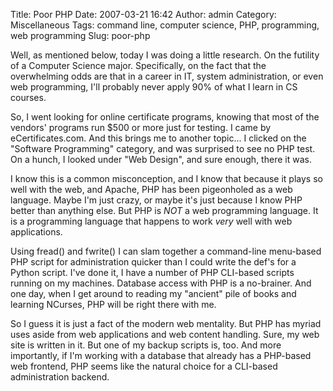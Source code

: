 Title: Poor PHP
Date: 2007-03-21 16:42
Author: admin
Category: Miscellaneous
Tags: command line, computer science, PHP, programming, web programming
Slug: poor-php

Well, as mentioned below, today I was doing a little research. On the
futility of a Computer Science major. Specifically, on the fact that the
overwhelming odds are that in a career in IT, system administration, or
even web programming, I'll probably never apply 90% of what I learn in
CS courses.

So, I went looking for online certificate programs, knowing that most of
the vendors' programs run $500 or more just for testing. I came by
eCertificates.com. And this brings me to another topic... I clicked on
the "Software Programming" category, and was surprised to see no PHP
test. On a hunch, I looked under "Web Design", and sure enough, there it
was.

I know this is a common misconception, and I know that because it plays
so well with the web, and Apache, PHP has been pigeonholed as a web
language. Maybe I'm just crazy, or maybe it's just because I know PHP
better than anything else. But PHP is *NOT* a web programming language.
It is a programming language that happens to work *very* well with web
applications.

Using fread() and fwrite() I can slam together a command-line menu-based
PHP script for administration quicker than I could write the def's for a
Python script. I've done it, I have a number of PHP CLI-based scripts
running on my machines. Database access with PHP is a no-brainer. And
one day, when I get around to reading my "ancient" pile of books and
learning NCurses, PHP will be right there with me.

So I guess it is just a fact of the modern web mentality. But PHP has
myriad uses aside from web applications and web content handling. Sure,
my web site is written in it. But one of my backup scripts is, too. And
more importantly, if I'm working with a database that already has a
PHP-based web frontend, PHP seems like the natural choice for a
CLI-based administration backend.
